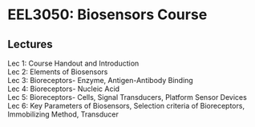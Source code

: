 # EEL3050: Biosensors Course

## Lectures
Lec 1: Course Handout and Introduction <br>
Lec 2: Elements of Biosensors <br>
Lec 3: Bioreceptors- Enzyme, Antigen-Antibody Binding <br>
Lec 4: Bioreceptors- Nucleic Acid <br>
Lec 5: Bioreceptors- Cells, Signal Transducers, Platform Sensor Devices <br>
Lec 6: Key Parameters of Biosensors, Selection criteria of Bioreceptors, Immobilizing Method, Transducer <br>
